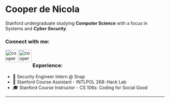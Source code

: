 # Cooper de Nicola
Stanford undergraduate studying **Computer Science** with a focus in Systems and ***Cyber Security***. 

### Connect with me:
[<img align="left" alt="cooperdenicola | LinkedIn" width="40px" src="https://cdn.jsdelivr.net/npm/simple-icons@v3/icons/linkedin.svg"/>][linkedin]
[<img align="left" alt="cooperdenicola | LinkedIn" width="40px" src="https://cdn.jsdelivr.net/npm/simple-icons@v3/icons/github.svg"/>][github]

</br>

### Experience:
- 👻 Security Engineer Intern @ Snap
- 🌲 Stanford Course Assistant - INTLPOL 268: Hack Lab 
- 🎓 Stanford Course Instructor - CS 106s: Coding for Social Good

---

<!-- <details>
  <summary>:zap: Recent Github Activity</summary> -->
  
<!--START_SECTION:activity-->

<!-- </details> -->


[github]: https://github.com/cdenicola
[linkedin]: https://www.linkedin.com/in/cooperdenicola/

